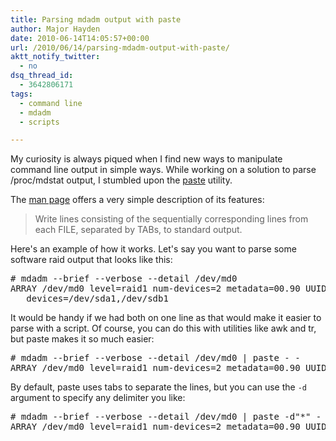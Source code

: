 ```yaml
---
title: Parsing mdadm output with paste
author: Major Hayden
date: 2010-06-14T14:05:57+00:00
url: /2010/06/14/parsing-mdadm-output-with-paste/
aktt_notify_twitter:
  - no
dsq_thread_id:
  - 3642806171
tags:
  - command line
  - mdadm
  - scripts

---
```

My curiosity is always piqued when I find new ways to manipulate command line output in simple ways. While working on a solution to parse /proc/mdstat output, I stumbled upon the [paste][1] utility.

The [man page][2] offers a very simple description of its features:

> Write lines consisting of the sequentially corresponding lines from each FILE, separated by TABs, to standard output.

Here's an example of how it works. Let's say you want to parse some software raid output that looks like this:

<pre lang="html"># mdadm --brief --verbose --detail /dev/md0
ARRAY /dev/md0 level=raid1 num-devices=2 metadata=00.90 UUID=7bea4601:d5a02f5c:2da69848:3184a367
   devices=/dev/sda1,/dev/sdb1</pre>

It would be handy if we had both on one line as that would make it easier to parse with a script. Of course, you can do this with utilities like awk and tr, but paste makes it so much easier:

<pre lang="html"># mdadm --brief --verbose --detail /dev/md0 | paste - -
ARRAY /dev/md0 level=raid1 num-devices=2 metadata=00.90 UUID=7bea4601:d5a02f5c:2da69848:3184a367       devices=/dev/sda1,/dev/sdb1</pre>

By default, paste uses tabs to separate the lines, but you can use the `-d` argument to specify any delimiter you like:

<pre lang="html"># mdadm --brief --verbose --detail /dev/md0 | paste -d"*" - -
ARRAY /dev/md0 level=raid1 num-devices=2 metadata=00.90 UUID=7bea4601:d5a02f5c:2da69848:3184a367*   devices=/dev/sda1,/dev/sdb1</pre>

 [1]: http://www.gnu.org/software/coreutils/manual/html_node/paste-invocation.html
 [2]: http://linux.die.net/man/1/paste
